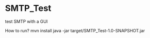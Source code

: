 SMTP_Test
=========

test SMTP with a GUI




How to run?
 mvn install
 java -jar target/SMTP_Test-1.0-SNAPSHOT.jar
